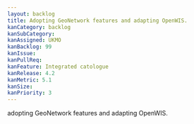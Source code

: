 ```yaml
---
layout: backlog
title: Adopting GeoNetwork features and adapting OpenWIS.
kanCategory: backlog
kanSubCategory:
kanAssigned: UKMO
kanBacklog: 99
kanIssue:
kanPullReq:
kanFeature: Integrated catologue
kanRelease: 4.2
kanMetric: 5.1
kanSize:
kanPriority: 3
---
```

adopting GeoNetwork features and adapting OpenWIS.
